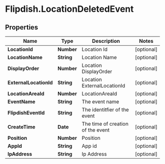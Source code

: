 # Flipdish.LocationDeletedEvent

## Properties

Name | Type | Description | Notes
------------ | ------------- | ------------- | -------------
**LocationId** | **Number** | Location Id | [optional] 
**LocationName** | **String** | Location Name | [optional] 
**DisplayOrder** | **Number** | Location DisplayOrder | [optional] 
**ExternalLocationId** | **String** | Location ExternalLocationId | [optional] 
**LocationAreaId** | **Number** | LocationAreaId | [optional] 
**EventName** | **String** | The event name | [optional] 
**FlipdishEventId** | **String** | The identitfier of the event | [optional] 
**CreateTime** | **Date** | The time of creation of the event | [optional] 
**Position** | **Number** | Position | [optional] 
**AppId** | **String** | App id | [optional] 
**IpAddress** | **String** | Ip Address | [optional] 


